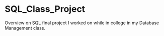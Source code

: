 # SQL_Class_Project
Overview on SQL final project I worked on while in college in my Database Management class. 
